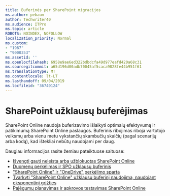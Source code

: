 ```yaml
---
title: Buferinės per SharePoint migracijos
ms.author: pebaum
author: Techwriter40
ms.audience: ITPro
ms.topic: article
ROBOTS: NOINDEX, NOFOLLOW
localization_priority: Normal
ms.custom:
- "1987"
- "9000353"
ms.assetid: ''
ms.openlocfilehash: 6958e9ae6ed322bdbdcfa49d977eafd420a68c31
ms.sourcegitcommit: a65d196d00adb70045af5caca9828fe44b951f61
ms.translationtype: MT
ms.contentlocale: lt-LT
ms.lasthandoff: 09/04/2019
ms.locfileid: "36749124"
---
```

# <a name="sharepoint-throttling"></a>SharePoint užklausų buferėjimas

SharePoint Online naudoja buferizavimo išlaikyti optimalų efektyvumą ir patikimumą SharePoint Online paslaugos. Buferinis ribojimas riboja vartotojo veiksmų arba vienu metu vykstančių skambučių skaičių (pagal scenarijų arba kodą), kad ištekliai nebūtų naudojami per daug.

Daugiau informacijos rasite žemiau pateiktuose saituose:

- [Išvengti gauti neleista arba užblokuotas SharePoint Online](https://docs.microsoft.com/sharepoint/dev/general-development/how-to-avoid-getting-throttled-or-blocked-in-sharepoint-online)
- [Duomenų perkėlimas ir SPO užklausų buferinis](https://blogs.technet.microsoft.com/sposupport/2017/08/12/data-migration-and-spo-service-throttling/)
- ["SharePoint Online" ir "OneDrive" perkėlimo sparta](https://docs.microsoft.com/sharepointmigration/sharepoint-online-and-onedrive-migration-speed)
- [Tvarkyti "SharePoint Online" užklausų buferinį naudojimą, naudojant eksponentinį grįžties](https://docs.microsoft.com/sharepoint/dev/solution-guidance/handle-sharepoint-online-throttling-by-using-exponential-back-off)
- [Pajėgumų planavimas ir apkrovos testavimas SharePoint Online](https://support.office.com/article/Capacity-planning-and-load-testing-SharePoint-Online-c932bd9b-fb9a-47ab-a330-6979d03688c0)